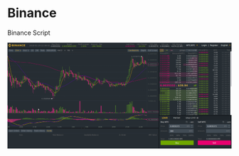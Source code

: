 # Binance
Binance Script

![BinanceProfits](https://raw.githubusercontent.com/Saleh7/Binance/master/Screenshot.png)

